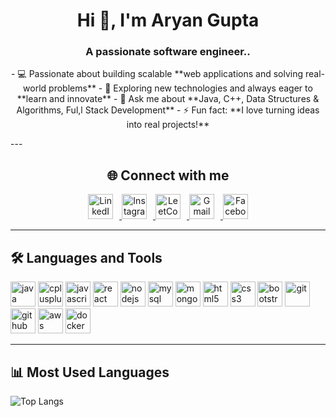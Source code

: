 <h1 align="center">Hi 👋, I'm Aryan Gupta</h1>  
<h3 align="center">A passionate software engineer..</h3>  
<p align="center">
- 💻 Passionate about building scalable **web applications and solving real-world problems**   
- 🚀 Exploring new technologies and always eager to **learn and innovate**
- 💬 Ask me about **Java, C++, Data Structures & Algorithms, Ful,l Stack Development**  
- ⚡ Fun fact: **I love turning ideas into real projects!**  
</p>
---

<h2 align="center">🌐 Connect with me</h2>    
<p align="center">
<a href="https://www.linkedin.com/in/your-linkedin" target="_blank">
  <img src="https://cdn-icons-png.flaticon.com/512/3536/3536505.png" alt="LinkedIn" width="40" height="40" style="margin-right:10px;"/>
</a>
<a href="https://www.instagram.com/your-instagram" target="_blank">
  <img src="https://cdn-icons-png.flaticon.com/512/2111/2111463.png" alt="Instagram" width="40" height="40" style="margin-right:10px;"/>
</a>
<a href="https://leetcode.com/your-leetcode" target="_blank">
  <img src="https://upload.wikimedia.org/wikipedia/commons/1/19/LeetCode_logo_black.png" alt="LeetCode" width="40" height="40" style="margin-right:10px;"/>
</a>
<a href="mailto:yourmail@gmail.com" target="_blank">
  <img src="https://cdn-icons-png.flaticon.com/512/732/732200.png" alt="Gmail" width="40" height="40" style="margin-right:10px;"/>
</a>
<a href="https://www.facebook.com/your-facebook" target="_blank">
  <img src="https://cdn-icons-png.flaticon.com/512/733/733547.png" alt="Facebook" width="40" height="40"/>
</a>
</p>


---

## 🛠️ Languages and Tools  
<p align="left"> 
<img src="https://cdn.jsdelivr.net/gh/devicons/devicon/icons/java/java-original.svg" alt="java" width="40" height="40"/> 
<img src="https://cdn.jsdelivr.net/gh/devicons/devicon/icons/cplusplus/cplusplus-original.svg" alt="cplusplus" width="40" height="40"/> 
<img src="https://cdn.jsdelivr.net/gh/devicons/devicon/icons/javascript/javascript-original.svg" alt="javascript" width="40" height="40"/> 
<img src="https://cdn.jsdelivr.net/gh/devicons/devicon/icons/react/react-original.svg" alt="react" width="40" height="40"/> 
<img src="https://cdn.jsdelivr.net/gh/devicons/devicon/icons/nodejs/nodejs-original.svg" alt="nodejs" width="40" height="40"/> 
<img src="https://cdn.jsdelivr.net/gh/devicons/devicon/icons/mysql/mysql-original.svg" alt="mysql" width="40" height="40"/> 
<img src="https://cdn.jsdelivr.net/gh/devicons/devicon/icons/mongodb/mongodb-original.svg" alt="mongodb" width="40" height="40"/> 
<img src="https://cdn.jsdelivr.net/gh/devicons/devicon/icons/html5/html5-original.svg" alt="html5" width="40" height="40"/> 
<img src="https://cdn.jsdelivr.net/gh/devicons/devicon/icons/css3/css3-original.svg" alt="css3" width="40" height="40"/> 
<img src="https://cdn.jsdelivr.net/gh/devicons/devicon/icons/bootstrap/bootstrap-original.svg" alt="bootstrap" width="40" height="40"/> 
<img src="https://cdn.jsdelivr.net/gh/devicons/devicon/icons/git/git-original.svg" alt="git" width="40" height="40"/> 
<img src="https://cdn.jsdelivr.net/gh/devicons/devicon/icons/github/github-original.svg" alt="github" width="40" height="40"/> 
<img src="https://cdn.jsdelivr.net/gh/devicons/devicon/icons/aws/aws-original.svg" alt="aws" width="40" height="40"/> 
<img src="https://cdn.jsdelivr.net/gh/devicons/devicon/icons/docker/docker-original.svg" alt="docker" width="40" height="40"/> 
</p>  

---

## 📊 Most Used Languages  
![Top Langs](https://github-readme-stats.vercel.app/api/top-langs/?username=agaryangupta&layout=compact)
